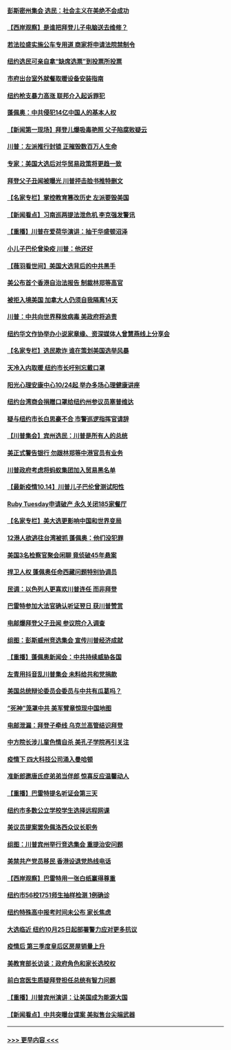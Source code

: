 #### [彭斯密州集会 选民：社会主义在美绝不会成功](../pages/nsc412/n12476969.md?t=10151602) 
#### [【西岸观察】是谁把拜登儿子电脑送去维修？](../pages/nsc412/n12477080.md?t=10151602) 
#### [若法拉盛实施公车专用道  商家将申请法院禁制令](../pages/nsc412/n12477189.md?t=10151602) 
#### [纽约选民可亲自拿“缺席选票”到投票所投票](../pages/nsc412/n12477184.md?t=10151602) 
#### [市府出台室外就餐取暖设备安装指南](../pages/nsc412/n12477118.md?t=10151602) 
#### [纽约枪支暴力高涨 联邦介入起诉罪犯](../pages/nsc412/n12477048.md?t=10151602) 
#### [蓬佩奥：中共侵犯14亿中国人的基本人权](../pages/nsc412/n12476281.md?t=10151602) 
#### [【新闻第一现场】拜登儿爆吸毒艳照 父子陷腐败疑云](../pages/nsc412/n12476673.md?t=10151602) 
#### [川普：左派推行封锁 正摧毁数百万人生命](../pages/nsc412/n12476783.md?t=10151602) 
#### [专家：美国大选后对华贸易政策将更趋一致](../pages/nsc412/n12476728.md?t=10151602) 
#### [拜登父子丑闻被曝光 川普抨击脸书推特删文](../pages/nsc412/n12476657.md?t=10151602) 
#### [【名家专栏】掌控教育篡改历史 左派要毁美国](../pages/nsc412/n12474159.md?t=10151602) 
#### [【新闻看点】习南巡两提法泄危机 李克强发警讯](../pages/nsc412/n12476476.md?t=10151602) 
#### [【重播】川普在爱荷华演讲：抽干华盛顿沼泽](../pages/nsc412/n12476360.md?t=10151602) 
#### [小儿子巴伦曾染疫 川普：他还好](../pages/nsc412/n12476307.md?t=10151602) 
#### [【薇羽看世间】美国大选背后的中共黑手](../pages/nsc412/n12475846.md?t=10151602) 
#### [美公布首个香港自治法报告 制裁林郑等高官](../pages/nsc412/n12476203.md?t=10151602) 
#### [被拒入境美国 加拿大人仍须自我隔离14天](../pages/nsc412/n12473913.md?t=10151602) 
#### [川普：中共向世界释放病毒 美政府将追责](../pages/nsc412/n12476354.md?t=10151602) 
#### [纽约华文作协举办小说家章缘、资深媒体人曾慧燕线上分享会](../pages/nsc412/n12476326.md?t=10151602) 
#### [【名家专栏】选民欺诈 谁在策划美国选举风暴](../pages/nsc412/n12475476.md?t=10151602) 
#### [天冷入内取暖 纽约市长吁别忘戴口罩](../pages/nsc412/n12476173.md?t=10151602) 
#### [阳光心理安康中心10/24起 举办多场心理健康讲座](../pages/nsc412/n12476207.md?t=10151602) 
#### [纽约台湾商会捐赠口罩给纽约州参议员塞普维达](../pages/nsc412/n12476215.md?t=10151602) 
#### [疑与纽约市长白思豪不合 市警巡逻指挥官请辞](../pages/nsc412/n12476295.md?t=10151602) 
#### [【川普集会】宾州选民：川普是所有人的总统](../pages/nsc412/n12476243.md?t=10151602) 
#### [美正式警告银行 勿跟林郑等中港官员有业务](../pages/nsc412/n12476157.md?t=10151602) 
#### [川普政府考虑将蚂蚁集团加入贸易黑名单](../pages/nsc412/n12476163.md?t=10151602) 
#### [【最新疫情10.14】川普儿子巴伦曾测试阳性](../pages/nsc412/n12473675.md?t=10151602) 
#### [Ruby Tuesday申请破产 永久关闭185家餐厅](../pages/nsc412/n12476201.md?t=10151602) 
#### [【名家专栏】美大选更影响中国和世界变局](../pages/nsc412/n12474143.md?t=10151602) 
#### [12港人欲逃往台湾被抓 蓬佩奥：他们没犯罪](../pages/nsc412/n12476056.md?t=10151602) 
#### [美国3名检察官聚会闲聊 竟侦破45年悬案](../pages/nsc412/n12475384.md?t=10151602) 
#### [捍卫人权 蓬佩奥任命西藏问题特别协调员](../pages/nsc412/n12475993.md?t=10151602) 
#### [民调：以色列人更喜欢川普连任 而非拜登](../pages/nsc412/n12475959.md?t=10151602) 
#### [巴雷特参加大法官确认听证翌日 获川普赞赏](../pages/nsc412/n12475795.md?t=10151602) 
#### [电邮爆拜登父子丑闻 参议院介入调查](../pages/nsc412/n12475932.md?t=10151602) 
#### [组图：彭斯威州竞选集会 宣传川普经济成就](../pages/nsc412/n12475145.md?t=10151602) 
#### [【重播】蓬佩奥新闻会：中共持续威胁各国](../pages/nsc412/n12475327.md?t=10151602) 
#### [左青用抖音乱川普集会  未料给共和党捐款](../pages/nsc412/n12474374.md?t=10151602) 
#### [美国总统辩论委员会委员与中共有瓜葛吗？](../pages/nsc412/n12474191.md?t=10151602) 
#### [“死神”笼罩中共 美军臂章惊现中国地图](../pages/nsc412/n12475694.md?t=10151602) 
#### [电邮泄漏：拜登子牵线 乌克兰高管结识拜登](../pages/nsc412/n12475395.md?t=10151602) 
#### [中方院长涉儿童色情自杀 美孔子学院再引关注](../pages/nsc412/n12475196.md?t=10151602) 
#### [疫情下 四大科技公司涌入曼哈顿](../pages/nsc412/n12475528.md?t=10151602) 
#### [准新郎邀唐氏症弟弟当伴郎 惊喜反应温馨动人](../pages/nsc412/n12474828.md?t=10151602) 
#### [【重播】巴雷特提名听证会第三天](../pages/nsc412/n12474359.md?t=10151602) 
#### [纽约市多数公立学校学生选择远程网课](../pages/nsc412/n12475227.md?t=10151602) 
#### [美议员提案罢免佩洛西众议长职务](../pages/nsc412/n12474940.md?t=10151602) 
#### [组图：川普宾州举行竞选集会 重提治安问题](../pages/nsc412/n12474766.md?t=10151602) 
#### [美禁共产党员移民 香港设退党热线电话](../pages/nsc412/n12474127.md?t=10151602) 
#### [【西岸观察】巴雷特用一张白纸赢得尊重](../pages/nsc412/n12474304.md?t=10151602) 
#### [纽约市56校1751师生抽样检测  1例确诊](../pages/nsc412/n12474349.md?t=10151602) 
#### [纽约特殊高中报考时间未公布  家长焦虑](../pages/nsc412/n12474382.md?t=10151602) 
#### [大选临近 纽约10月25日起部署警力应对更多抗议](../pages/nsc412/n12474388.md?t=10151602) 
#### [疫情后 第三季度皇后区房屋销量上升](../pages/nsc412/n12474205.md?t=10151602) 
#### [美教育部长访谈：政府角色和家长选校权](../pages/nsc412/n12473846.md?t=10151602) 
#### [前白宫医生质疑拜登担任总统有智力问题](../pages/nsc412/n12473742.md?t=10151602) 
#### [【重播】川普宾州演讲：让美国成为能源大国](../pages/nsc412/n12472449.md?t=10151602) 
#### [【新闻看点】中共突曝台谍案 美拟售台尖端武器](../pages/nsc412/n12473483.md?t=10151602) 

----
#### [ >>> 更早内容 <<< ](../indexes/nsc412-earlier.md)
